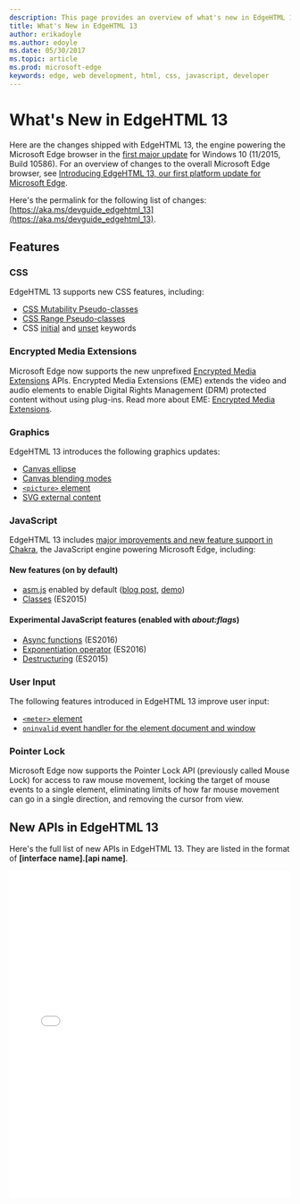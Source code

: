 ```yaml
---
description: This page provides an overview of what's new in EdgeHTML 13.
title: What's New in EdgeHTML 13
author: erikadoyle
ms.author: edoyle
ms.date: 05/30/2017
ms.topic: article
ms.prod: microsoft-edge
keywords: edge, web development, html, css, javascript, developer
---
```


# What's New in EdgeHTML 13
Here are the changes shipped with EdgeHTML 13, the engine powering the Microsoft Edge browser in the [first major update](https://blogs.windows.com/windowsexperience/2015/11/12/first-major-update-for-windows-10-available-today/) for Windows 10 (11/2015, Build 10586). For an overview of changes to the overall Microsoft Edge browser, see [Introducing EdgeHTML 13, our first platform update for Microsoft Edge](https://blogs.windows.com/msedgedev/2015/11/16/introducing-edgehtml-13-our-first-platform-update-for-microsoft-edge/).

Here's the permalink for the following list of changes: [https://aka.ms/devguide_edgehtml_13](https://aka.ms/devguide_edgehtml_13).

## Features

### CSS

EdgeHTML 13 supports new CSS features, including:
* [CSS Mutability Pseudo-classes](https://developer.microsoft.com/microsoft-edge/platform/status/cssmutabilitypseudoclasses/)
* [CSS Range Pseudo-classes](https://developer.microsoft.com/microsoft-edge/platform/status/cssrangepseudoclasses/)
* CSS [initial](https://developer.microsoft.com/microsoft-edge/platform/status/cssinitialvalue/) and [unset](https://developer.microsoft.com/microsoft-edge/platform/status/cssunsetvalue/) keywords

### Encrypted Media Extensions
Microsoft Edge now supports the new unprefixed [Encrypted Media Extensions](http://www.w3.org/TR/encrypted-media/) APIs. Encrypted Media Extensions (EME) extends the video and audio elements to enable Digital Rights Management (DRM) protected content without using plug-ins. Read more about EME: [Encrypted Media Extensions](https://docs.microsoft.com/microsoft-edge/dev-guide/multimedia/encrypted-media-extensions).

### Graphics

EdgeHTML 13 introduces the following graphics updates:
* [Canvas ellipse](https://developer.microsoft.com/microsoft-edge/platform/status/canvas2dellipse/)
* [Canvas blending modes](https://developer.microsoft.com/microsoft-edge/platform/status/compositingandblendingincanvas2d/)
* [`<picture>` element](https://developer.microsoft.com/microsoft-edge/platform/status/pictureelement/)
* [SVG external content](https://developer.microsoft.com/microsoft-edge/platform/status/svgexternalcontent/)

### JavaScript
EdgeHTML 13 includes [major improvements and new feature support in Chakra](https://blogs.windows.com/msedgedev/2015/09/30/asynchronous-code-gets-easier-with-es2016-async-function-support-in-chakra-and-microsoft-edge/), the JavaScript engine powering Microsoft Edge, including:

#### New features (on by default)

* [asm.js](https://developer.microsoft.com/en-us/microsoft-edge/platform/status/asmjs/?q=asm.js) enabled by default ([blog post](http://blogs.windows.com/msedgedev/2015/11/10/supercharging-javascript-performance-with-asm-js/), [demo](https://dev.windows.com/en-us/microsoft-edge/testdrive/demos/chess/))
* [Classes](https://developer.microsoft.com/en-us/microsoft-edge/platform/status/asmjs/?q=classes) (ES2015)

#### Experimental JavaScript features (enabled with *about:flags*)

* [Async functions](https://developer.microsoft.com/en-us/microsoft-edge/platform/status/asyncfunctions/?q=async%20functions) (ES2016)
* [Exponentiation operator](https://developer.microsoft.com/en-us/microsoft-edge/platform/status/exponentiationoperatores2016/?q=exponentiation%20operator) (ES2016)
* [Destructuring](https://developer.microsoft.com/en-us/microsoft-edge/platform/status/destructuringES2015/?q=destructuring) (ES2015)

### User Input
The following features introduced in EdgeHTML 13 improve user input:
* [`<meter>` element](https://developer.microsoft.com/microsoft-edge/platform/status/meterelement/)
* [`oninvalid` event handler for the element document and window](https://developer.microsoft.com/microsoft-edge/platform/status/oninvalideventhandler/)

### Pointer Lock
Microsoft Edge now supports the Pointer Lock API (previously called Mouse Lock) for access to raw mouse movement, locking the target of mouse events to a single element, eliminating limits of how far mouse movement can go in a single direction, and removing the cursor from view. 


## New APIs in EdgeHTML 13

Here's the full list of new APIs in EdgeHTML 13. They are listed in the format of **[interface name].[api name]**.
<iframe height='584' scrolling='no' title='New APIs in EdgeHTML 13' src='//codepen.io/MicrosoftEdgeDocumentation/embed/vmzxEY/?height=584&theme-id=23761&default-tab=result&embed-version=2' frameborder='no' allowtransparency='true' allowfullscreen='true' style='width: 100%;'>See the Pen <a href='https://codepen.io/MicrosoftEdgeDocumentation/pen/vmzxEY/'>New APIs in EdgeHTML 13</a> by Microsoft Edge Docs (<a href='http://codepen.io/MicrosoftEdgeDocumentation'>@MicrosoftEdgeDocumentation</a>) on <a href='http://codepen.io'>CodePen</a>.</iframe>